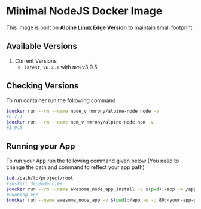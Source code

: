 Minimal NodeJS Docker Image
===========================
This image is built on **[Alpine Linux][1] Edge Version** to maintain small footprint

Available Versions
-------------------
1. Current Versions
   - `latest`, `v6.2.1` with `NPM` v3.9.5

Checking Versions
-----------------
To run container run the following command
```sh
$docker run --rm --name node_v nmrony/alpine-node node -v
#6.2.1
$docker run --rm --name npm_v nmrony/alpine-node npm -v
#3.9.5
```  
Running your App
-----------------
To run your App run the following command given below (You need to change the path and command to reflect your app path)
```sh
$cd /path/to/project/root
#install dependencies
$docker run --rm --name awesome_node_app_install -v $(pwd):/app -w /app nmrony/node-alpine npm i
#Running App
$docker run --name awesome_node_app -v $(pwd):/app -w -p 80:<your-app-port> /app nmrony/node-alpine node start-file.js

```

[1]: http://www.alpinelinux.org/
